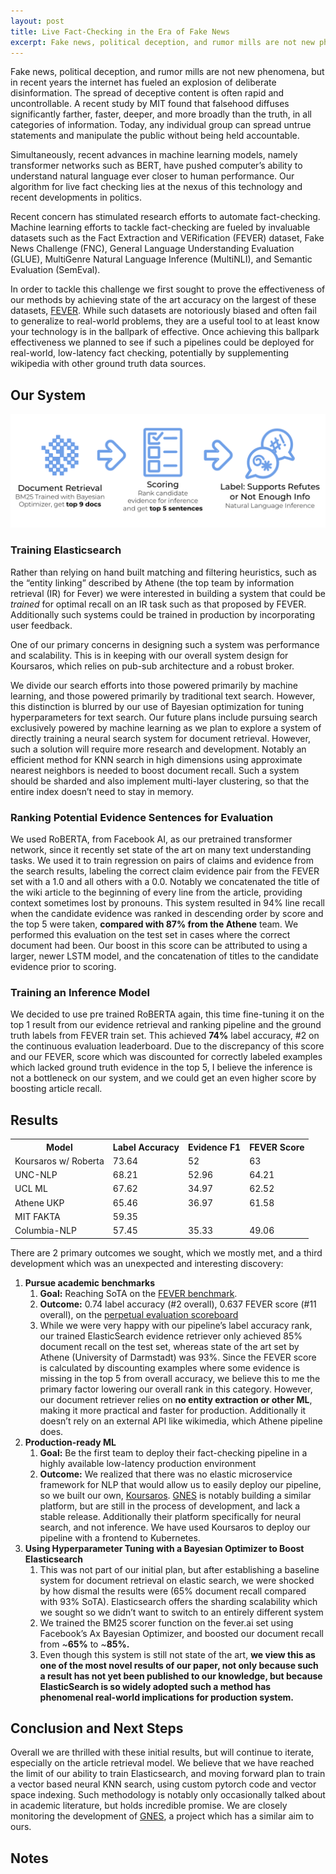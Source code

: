 ```yaml
---
layout: post
title: Live Fact-Checking in the Era of Fake News
excerpt: Fake news, political deception, and rumor mills are not new phenomena, but in recent years the internet has fueled an explosion of deliberate disinformation.
---
```


Fake news, political deception, and rumor mills are not new phenomena, but in recent years the internet has fueled an explosion of deliberate disinformation. The spread of deceptive content is often rapid and uncontrollable. A recent study by MIT found that falsehood diffuses significantly farther, faster, deeper, and more broadly than the truth, in all categories of information. Today, any individual group can spread untrue statements and manipulate the public without being held accountable.

Simultaneously, recent advances in machine learning models, namely transformer networks such as BERT,  have pushed computer’s ability to understand natural language ever closer to human performance. Our algorithm for live fact checking lies at the nexus of this technology and recent developments in politics. 

Recent concern has stimulated research efforts to automate fact-checking. Machine learning efforts to tackle fact-checking are fueled by invaluable datasets such as the Fact Extraction and VERification (FEVER) dataset, Fake News Challenge (FNC), General Language Understanding Evaluation (GLUE), MultiGenre Natural Language Inference (MultiNLI), and Semantic Evaluation (SemEval). 

In order to tackle this challenge we first sought to prove the effectiveness of our methods by achieving state of the art accuracy on the largest of these datasets,  <a href = 'http://fever.ai'>FEVER</a>. While such datasets are notoriously biased and often fail to generalize to real-world problems, they are a useful tool to at least know your technology is in the ballpark of effective. Once achieving this ballpark effectiveness we planned to see if such a pipelines could be deployed for real-world, low-latency fact checking, potentially by supplementing wikipedia with other ground truth data sources.

## Our System


![alt_text](https://raw.githubusercontent.com/koursaros-ai/koursaros-ai.github.io/master/images/Screen%20Shot%202019-09-25%20at%204.00.58%20PM.png "image_tooltip")


### Training Elasticsearch

Rather than relying on hand built matching and filtering heuristics, such as the “entity linking” described by Athene (the top team by information retrieval (IR) for Fever) we were interested in building a system that could be _trained_ for optimal recall on an IR task such as that proposed by FEVER. Additionally such systems could be trained in production by incorporating user feedback.

One of our primary concerns in designing such a system was performance and scalability. This is in keeping with our overall system design for Koursaros, which relies on pub-sub architecture and a robust broker. 

We divide our search efforts into those powered primarily by machine learning, and those powered primarily by traditional text search. However, this distinction is blurred by our use of Bayesian optimization for tuning hyperparameters for text search. Our future plans include pursuing search exclusively powered by machine learning as we plan to explore a system of directly training a neural search system for document retrieval. However, such a solution will require more research and development. Notably an efficient method for KNN search in high dimensions using approximate nearest neighbors is needed to boost document recall. Such a system should be sharded and also implement multi-layer clustering, so that the entire index doesn’t need to stay in memory. 


### Ranking Potential Evidence Sentences for Evaluation

We used RoBERTA, from Facebook AI, as our pretrained transformer network, since it recently set state of the art on many text understanding tasks. We used it to train regression on pairs of claims and evidence from the search results, labeling the correct claim evidence pair from the FEVER set with a 1.0 and all others with a 0.0. Notably we concatenated the title of the wiki article to the beginning of every line from the article, providing context sometimes lost by pronouns. This system resulted in 94% line recall when the candidate evidence was ranked in descending order by score and the top 5 were taken, **compared with 87% from the Athene** team. We performed this evaluation on the test set in cases where the correct document had been. Our boost in this score can be attributed to using a larger, newer LSTM model, and the concatenation of titles to the candidate evidence prior to scoring.


### Training an Inference Model

We decided to use pre trained RoBERTA again, this time fine-tuning it on the top 1 result from our evidence retrieval and ranking pipeline and the ground truth labels from FEVER train set. This achieved **74%** label accuracy, #2 on the continuous evaluation leaderboard. Due to the discrepancy of this score and our FEVER, score which was discounted for correctly labeled examples which lacked ground truth evidence in the top 5, I believe the inference is not a bottleneck on our system, and we could get an even higher score by boosting article recall.


## Results

<table>
  <tr>
   <th>Model
   </th>
   <th>Label Accuracy
   </th>
   <th>Evidence F1
   </th>
   <th>FEVER Score
   </th>
  </tr>
  <tr>
   <td>Koursaros w/ Roberta
   </td>
   <td>73.64
   </td>
   <td>52
   </td>
   <td>63
   </td>
  </tr>
  <tr>
   <td>UNC-NLP
   </td>
   <td>68.21
   </td>
   <td>52.96
   </td>
   <td>64.21
   </td>
  </tr>
  <tr>
   <td>UCL ML
   </td>
   <td>67.62
   </td>
   <td>34.97
   </td>
   <td>62.52
   </td>
  </tr>
  <tr>
   <td>Athene UKP
   </td>
   <td>65.46
   </td>
   <td>36.97
   </td>
   <td>61.58
   </td>
  </tr>
  <tr>
   <td>MIT FAKTA
   </td>
   <td>59.35
   </td>
   <td>
   </td>
   <td>
   </td>
  </tr>
  <tr>
   <td>Columbia-NLP
   </td>
   <td>57.45
   </td>
   <td>35.33
   </td>
   <td>49.06
   </td>
  </tr>
</table>


There are 2 primary outcomes we sought, which we mostly met, and a third development which was an unexpected and interesting discovery:



1. **Pursue academic benchmarks**
    1. **Goal:** Reaching SoTA on the <a href = 'http://fever.ai'>FEVER benchmark</a>.
    2. **Outcome:** 0.74 label accuracy (#2 overall), 0.637 FEVER score (#11 overall), on the [perpetual evaluation scoreboard ](https://competitions.codalab.org/competitions/18814#results)
    3. While we were very happy with our pipeline’s label accuracy rank, our trained ElasticSearch evidence retriever only achieved 85% document recall on the test set, whereas state of the art set by Athene (University of Darmstadt) was 93%. Since the FEVER score is calculated by discounting examples where some evidence is missing in the top 5 from overall accuracy, we believe this to me the primary factor lowering our overall rank in this category. However, our document retriever relies on **no entity extraction or other ML**, making it more practical and faster for production. Additionally it doesn’t rely on an external API like wikimedia, which Athene pipeline does.
2. **Production-ready ML**
    1. **Goal:** Be the first team to deploy their fact-checking pipeline in a highly available low-latency production environment
    2. **Outcome:** We realized that there was no elastic microservice framework for NLP that would allow us to easily deploy our pipeline, so we built our own, [Koursaros](https://github.com/koursaros-ai/koursaros).  [GNES](https://hanxiao.github.io/2019/07/29/Generic-Neural-Elastic-Search-From-bert-as-service-and-Go-Way-Beyond/) is notably building a similar platform, but are still in the process of development, and lack a stable release. Additionally their platform specifically for neural search, and not inference. We have used Koursaros to deploy our pipeline with a frontend to Kubernetes.
3. **Using Hyperparameter Tuning with a Bayesian Optimizer to Boost Elasticsearch**
    1. This was not part of our initial plan, but after establishing a baseline system for document retrieval on elastic search, we were shocked by how dismal the results were (65% document recall compared with 93% SoTA). Elasticsearch offers the sharding scalability which we sought so we didn’t want to switch to an entirely different system
    2. We trained the BM25 scorer function on the fever.ai set using Facebook’s Ax Bayesian Optimizer, and boosted our document recall from ~**65%** to ~**85%.**
    3. Even though this system is still not state of the art, **we view this as one of the most novel results of our paper, not only because such a result has not yet been published to our knowledge, but because ElasticSearch is so widely adopted such a method has phenomenal real-world implications for production system.**



## Conclusion and Next Steps

Overall we are thrilled with these initial results, but will continue to iterate, especially on the article retrieval model. We believe that we have reached the limit of our ability to train Elasticsearch, and moving forward plan to train a vector based neural KNN search, using custom pytorch code and vector space indexing. Such methodology is notably only occasionally talked about in academic literature, but holds incredible promise. We are closely monitoring the development of [GNES](https://hanxiao.github.io/2019/07/29/Generic-Neural-Elastic-Search-From-bert-as-service-and-Go-Way-Beyond/), a project which has a similar aim to ours. 


<!-- Footnotes themselves at the bottom. -->
## Notes

[^1]:
     [http://news.mit.edu/2018/study-twitter-false-news-travels-faster-true-stories-0308](http://news.mit.edu/2018/study-twitter-false-news-travels-faster-true-stories-0308)

[^2]:
     [https://arxiv.org/abs/1803.05355](https://arxiv.org/abs/1803.05355)

[^3]:
    [ http://aclweb.org/anthology/W18-5516](http://aclweb.org/anthology/W18-5516) (University of Darmstadt)
